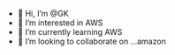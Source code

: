 - 👋 Hi, I’m @GK
- 👀 I’m interested in AWS
- 🌱 I’m currently learning AWS
- 💞️ I’m looking to collaborate on ...amazon
<!---
GKprojects/GKprojects is a ✨ special ✨ repository because its `README.md` (this file) appears on your GitHub profile.
You can click the Preview link to take a look at your changes.
--->
